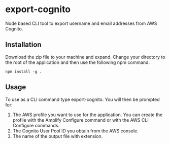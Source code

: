 # export-cognito

Node based CLI tool to export username and email addresses from AWS Cognito.


## Installation

Download the zip file to your machine and expand.  Change your directory to the root of the application and
then use the following npm command:

```shell
npm install -g .
```

## Usage

To use as a CLI command type export-cognito.   You will then be prompted for:

1. The AWS profile you want to use for the application.  You can create the profile with the Amplify Configure command or with the AWS CLI Configure commands.
2. The Cognito User Pool ID you obtain from the AWS console.
3. The name of the output file with extension.
